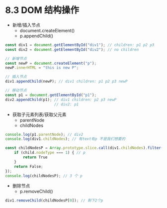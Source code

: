 # 8.3 DOM 结构操作

* 新增/插入节点
  * document.createElement\(\)
  * p.appendChild\(\)

```javascript
const div1 = document.getElementById("div1"); // children: p1 p2 p3
const div2 = document.getElementById("div2"); // no children

// 新增节点
const newP = document.createElement("p");
newP.innerHTML = "this is new P";

// 插入节点
div1.appendChild(newP); // div1 children: p1 p2 p3 newP

// 移动节点
const p1 = document.getElementById("p1");
div2.appendChild(p1); // div1 children: p2 p3 newP
                      // div2: p1
```

* 获取子元素列表/获取父元素
  * parentNode
  * childNodes

```javascript
console.log(p1.parentNode); // div2
console.log(div1.childNodes); // 有text有p 不是我们想要的

const childNodesP = Array.prototype.slice.call(div1.childNodes).filter(child => {
    if (child.nodeType === 1) { // p
        return True
    }
    return False;
});
console.log(childNodesP); // 3 个 p
```

* 删除节点
  * p.removeChild\(\)

```javascript
div1.removeChild(childNodesP[0]); // 剩下2个p
```

